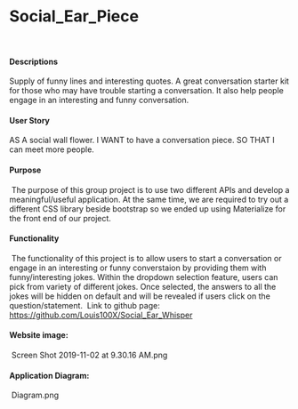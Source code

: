 # Social_Ear_Piece
​
#### Descriptions
Supply of funny lines and interesting quotes. A great conversation starter kit for those who may have trouble starting a conversation. It also help people engage in an interesting and funny conversation.
​
#### User Story
AS A social wall flower. I WANT to have a conversation piece. SO THAT I can meet more people.
​
#### Purpose
​
The purpose of this group project is to use two different APIs and develop a meaningful/useful application. At the same time, we are required to try out a different CSS library beside bootstrap so we ended up using Materialize for the front end of our project.
​
#### Functionality
​
The functionality of this project is to allow users to start a conversation or engage in an interesting or funny converstaion by providing them with funny/interesting jokes. Within the dropdown selection feature, users can pick from variety of different jokes. Once selected, the answers to all the jokes will be hidden on default and will be revealed if users click on the question/statement.
​
Link to github page: https://github.com/Louis100X/Social_Ear_Whisper
​
#### Website image:
​
Screen Shot 2019-11-02 at 9.30.16 AM.png
​
#### Application Diagram:
​
 Diagram.png
​
